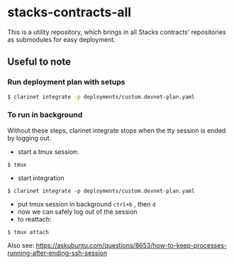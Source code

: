 # stacks-contracts-all

This is a utility repository, which brings in all Stacks contracts' repositories as submodules for easy deployment.

## Useful to note
### Run deployment plan with setups
```bash
$ clarinet integrate -p deployments/custom.devnet-plan.yaml 
```
### To run in background
Without these steps, clarinet integrate stops when the tty session is ended by logging out.
 - start a tmux session:
```
$ tmux 
```
 - start integration
```
$ clarinet integrate -p deployments/custom.devnet-plan.yaml 
```
 - put tmux session in background
` ctrl+b ` , then `d`
 - now we can safely log out of the session
 - to reattach: 
```
$ tmux attach 
```

Also see: https://askubuntu.com/questions/8653/how-to-keep-processes-running-after-ending-ssh-session